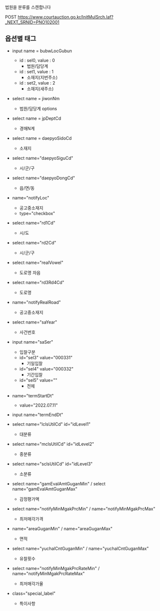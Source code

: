법원을 분류를 스캔합니다

POST https://www.courtauction.go.kr/InitMulSrch.laf?_NEXT_SRNID=PNO102001


## 옵션별 태그
- input name = bubwLocGubun 
  - id : sel0, value : 0
    - 법원/담당계
  - id : set1, value : 1
    - 소재지(지번주소)
  - id : set2, value : 2
    - 소재지(새주소)

- select name = jiwonNm 
  - 법원/담당계 options
  
- select name = jpDeptCd
  - 경매N계
- select name = daepyoSidoCd
  - 소재지
- select name="daepyoSiguCd"
  - 시/군/구
- select name="daepyoDongCd" 
  - 읍/면/동
- name="notifyLoc" 
  - 공고중소재지
  - type="checkbox"
- select name="rd1Cd"
  - 시/도
- select name="rd2Cd" 
  - 시/군/구
- select name="realVowel"
  - 도로명 자음
- select name="rd3Rd4Cd"
  - 도로명
- name="notifyRealRoad" 
  - 공고중소재지
- select name="saYear"
  - 사건번호
- input name="saSer"
  - 입찰구분
  - id="sel3" value="000331" 
    - 기일입찰
  - id="sel4" value="000332"
    - 기간입찰
  - id="sel5" value=""
    - 전체
- name="termStartDt"
  - value="2022.07.11"
- input name="termEndDt"
- select name="lclsUtilCd" id="idLevel1"
  - 대분류
- select name="mclsUtilCd" id="idLevel2"
  - 중분류
- select name="sclsUtilCd" id="idLevel3"
  - 소분류
- select name="gamEvalAmtGuganMin" / select name="gamEvalAmtGuganMax"
  - 감정평가액
- select name="notifyMinMgakPrcMin" / name="notifyMinMgakPrcMax"
    - 최저매각가격  
- name="areaGuganMin" / name="areaGuganMax" 
  - 면적
- select name="yuchalCntGuganMin" / name="yuchalCntGuganMax"
    - 유찰횟수
- select name="notifyMinMgakPrcRateMin"  / name="notifyMinMgakPrcRateMax"
  - 최저매각가율
- class="special_label"
  - 특이사항
